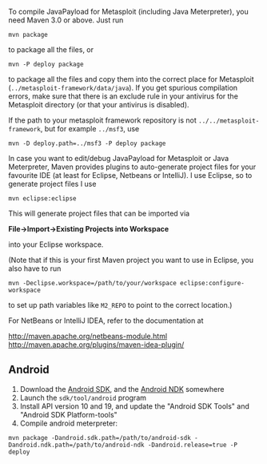To compile JavaPayload for Metasploit (including Java Meterpreter), you need
Maven 3.0 or above. Just run

```
mvn package
```

to package all the files, or

```
mvn -P deploy package
```

to package all the files and copy them into the correct place for Metasploit
(`../metasploit-framework/data/java`). If you get spurious compilation errors,
make sure that there is an exclude rule in your antivirus for the Metasploit
directory (or that your antivirus is disabled).

If the path to your metasploit framework repository is not `../../metasploit-framework`,
but for example `../msf3`, use

```
mvn -D deploy.path=../msf3 -P deploy package
```

In case you want to edit/debug JavaPayload for Metasploit or Java Meterpreter,
Maven provides plugins to auto-generate project files for your favourite IDE
(at least for Eclipse, Netbeans or IntelliJ). I use Eclipse, so to generate
project files I use

```
mvn eclipse:eclipse
```

This will generate project files that can be imported via

**File->Import->Existing Projects into Workspace**

into your Eclipse workspace.

(Note that if this is your first Maven project you want to use in Eclipse, you
also have to run

```
mvn -Declipse.workspace=/path/to/your/workspace eclipse:configure-workspace
```

to set up path variables like `M2_REPO` to point to the correct location.)

For NetBeans or IntelliJ IDEA, refer to the documentation at

http://maven.apache.org/netbeans-module.html
http://maven.apache.org/plugins/maven-idea-plugin/

## Android

1. Download the [Android SDK](https://developer.android.com/sdk/index.html), and the [Android NDK](https://developer.android.com/tools/sdk/ndk/index.html) somewhere
2. Launch the `sdk/tool/android` program
3. Install API version 10 and 19, and update the "Android SDK Tools" and "Android SDK Platform-tools"
4. Compile android meterpreter:

```
mvn package -Dandroid.sdk.path=/path/to/android-sdk -Dandroid.ndk.path=/path/to/android-ndk -Dandroid.release=true -P deploy
```



